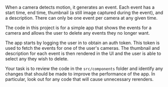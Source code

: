 When a camera detects motion, it generates an event. Each event has a start time, end time, thumbnail (a still image captured during the event), and a description. There can only be one event per camera at any given time.

The code in this project is for a simple app that shows the events for a camera and allows the user to delete any events they no longer want.

The app starts by logging the user in to obtain an auth token. This token is used to fetch the events for one of the user's cameras. The thumbnail and description for each event is then rendered in the UI and the user is able to select any they wish to delete.

Your task is to review the code in the `src/components` folder and identify any changes that should be made to improve the performance of the app. In particular, look out for any code that will cause unnecessary rerenders.
